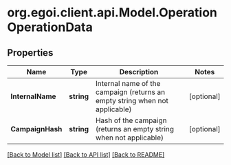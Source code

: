 
# org.egoi.client.api.Model.OperationOperationData

## Properties

Name | Type | Description | Notes
------------ | ------------- | ------------- | -------------
**InternalName** | **string** | Internal name of the campaign (returns an empty string when not applicable) | [optional] 
**CampaignHash** | **string** | Hash of the campaign (returns an empty string when not applicable) | [optional] 

[[Back to Model list]](../README.md#documentation-for-models)
[[Back to API list]](../README.md#documentation-for-api-endpoints)
[[Back to README]](../README.md)

